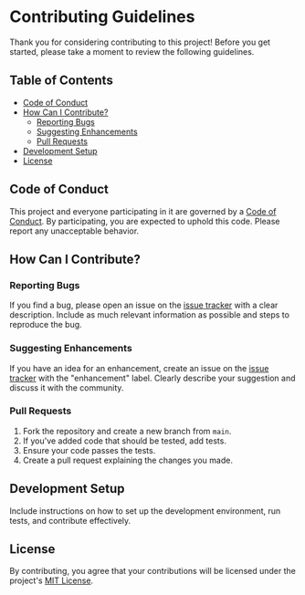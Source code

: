 # Contributing Guidelines

Thank you for considering contributing to this project! Before you get started, please take a moment to review the following guidelines.

## Table of Contents

- [Code of Conduct](#code-of-conduct)
- [How Can I Contribute?](#how-can-i-contribute)
  - [Reporting Bugs](#reporting-bugs)
  - [Suggesting Enhancements](#suggesting-enhancements)
  - [Pull Requests](#pull-requests)
- [Development Setup](#development-setup)
- [License](#license)

## Code of Conduct

This project and everyone participating in it are governed by a [Code of Conduct](CODE_OF_CONDUCT.md). By participating, you are expected to uphold this code. Please report any unacceptable behavior.

## How Can I Contribute?

### Reporting Bugs

If you find a bug, please open an issue on the [issue tracker](link-to-issue-tracker) with a clear description. Include as much relevant information as possible and steps to reproduce the bug.

### Suggesting Enhancements

If you have an idea for an enhancement, create an issue on the [issue tracker](link-to-issue-tracker) with the "enhancement" label. Clearly describe your suggestion and discuss it with the community.

### Pull Requests

1. Fork the repository and create a new branch from `main`.
2. If you've added code that should be tested, add tests.
3. Ensure your code passes the tests.
4. Create a pull request explaining the changes you made.

## Development Setup

Include instructions on how to set up the development environment, run tests, and contribute effectively.

## License

By contributing, you agree that your contributions will be licensed under the project's [MIT License](LICENSE.md).


